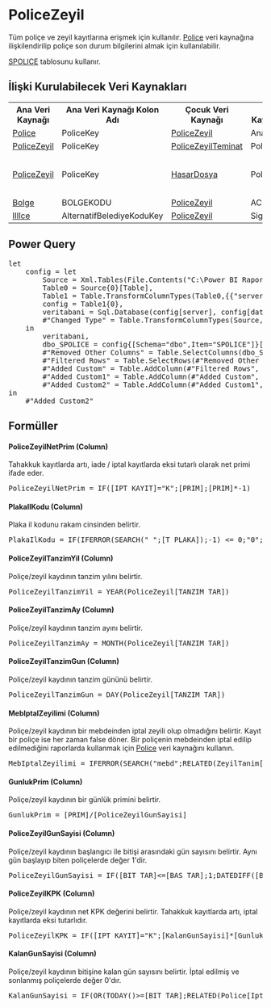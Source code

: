 <h1>PoliceZeyil</h1>
Tüm poliçe ve zeyil kayıtlarına erişmek için kullanılır. <a href="../VeriKaynaklari/Police.md">Police</a> veri kaynağına ilişkilendirilip poliçe son durum bilgilerini almak için kullanılabilir.

<a href="../Tablolar/SPOLICE.md">SPOLICE</a> tablosunu kullanır.

<h2>İlişki Kurulabilecek Veri Kaynakları</h2>
<table>
<tr>
<th>Ana Veri Kaynağı</th>
<th>Ana Veri Kaynağı Kolon Adı</th>
<th>Çocuk Veri Kaynağı</th>
<th>Çocuk Veri Kaynağı Kolon Adi</th>
<th>İlişki Özellikleri</th>
</tr>
<tr>
<td><a href="../VeriKaynaklari/Police.md">Police</a></td>
<td>PoliceKey</td>
<td><a href="../VeriKaynaklari/PoliceZeyil.md">PoliceZeyil</a></td>
<td>AnaPoliceKey</td>
<td></td>
</tr>
<tr>
<td><a href="../VeriKaynaklari/PoliceZeyil.md">PoliceZeyil</a></td>
<td>PoliceKey</td>
<td><a href="../VeriKaynaklari/PoliceZeyilTeminat.md">PoliceZeyilTeminat</a></td>
<td>PoliceKey</td>
<td></td>
</tr>
<tr>
<td><a href="../VeriKaynaklari/PoliceZeyil.md">PoliceZeyil</a></td>
<td>PoliceKey</td>
<td><a href="../VeriKaynaklari/HasarDosya.md">HasarDosya</a></td>
<td>PoliceKey</td>
<td>Cross filter direction: Single</td>
</tr>
<tr>
<td><a href="../VeriKaynaklari/Bolge.md">Bolge</a></td>
<td>BOLGEKODU</td>
<td><a href="../VeriKaynaklari/PoliceZeyil.md">PoliceZeyil</a></td>
<td>ACE_BOLGE_KODU</td>
<td></td>
</tr>
<tr>
<td><a href="../VeriKaynaklari/IlIlce.md">IlIlce</a></td>
<td>AlternatifBelediyeKoduKey</td>
<td><a href="../VeriKaynaklari/PoliceZeyil.md">PoliceZeyil</a></td>
<td>SigortaliIlIlceKodu</td>
<td></td>
</tr>
</table>


<h2>Power Query</h2>
<pre>
let
    config = let
        Source = Xml.Tables(File.Contents("C:\Power BI Raporlar\config.xml")),
        Table0 = Source{0}[Table],
        Table1 = Table.TransformColumnTypes(Table0,{{"server", type text}, {"database", type text}}),
        config = Table1{0},
        veritabani = Sql.Database(config[server], config[database]),
        #"Changed Type" = Table.TransformColumnTypes(Source,{{"server", type text}, {"database", type text}})
    in
        veritabani,
        dbo_SPOLICE = config{[Schema="dbo",Item="SPOLICE"]}[Data],
        #"Removed Other Columns" = Table.SelectColumns(dbo_SPOLICE,{"YIL", "ACENTA", "BRANS", "POLICE_NO", "ZEYLKOD2", "ZEYL_KODU", "ZEYL_NO", "TECDIT_NO", "IPT_KAYIT", "BAS_TAR", "BIT_TAR", "TANZIM_TAR", "UW_YEAR", "TANZIM_YER", "KISI_SAYI", "PRIM", "TARIFE_BAS", "ACE_BOLGE_KODU", "ORTAK_NO", "ARAC_TARZ", "T_SIG_IL_KODU", "T_SIG_ILCE_KODU", "T_SIG_BELDE_KODU", "T_PLAKA"}),
        #"Filtered Rows" = Table.SelectRows(#"Removed Other Columns", each ([IPT_KAYIT] = "I" or [IPT_KAYIT] = "K")),
        #"Added Custom" = Table.AddColumn(#"Filtered Rows", "PoliceKey", each [ACENTA]&"_"&[BRANS]&"_"&[POLICE_NO]&"_"&[TECDIT_NO]&"_"&[ZEYL_NO]),
        #"Added Custom1" = Table.AddColumn(#"Added Custom", "AnaPoliceKey", each [ACENTA]&"_"&[BRANS]&"_"&[POLICE_NO]&"_"&[TECDIT_NO]&"_   "),
        #"Added Custom2" = Table.AddColumn(#"Added Custom1", "SigortaliIlIlceKodu", each [T_SIG_IL_KODU]&"_"&[T_SIG_ILCE_KODU]&"_"&[T_SIG_BELDE_KODU])
in
    #"Added Custom2"
</pre>

<h2>Formüller</h2>

<h4>PoliceZeyilNetPrim (Column)</h4>
Tahakkuk kayıtlarda artı, iade / iptal kayıtlarda eksi tutarlı olarak net primi ifade eder.
<pre>PoliceZeyilNetPrim = IF([IPT_KAYIT]="K";[PRIM];[PRIM]*-1)</pre>

<h4>PlakaIlKodu (Column)</h4>
Plaka il kodunu rakam cinsinden belirtir.
<pre>PlakaIlKodu = IF(IFERROR(SEARCH(" ";[T_PLAKA]);-1) <= 0;"0";LEFT([T_PLAKA];SEARCH(" ";[T_PLAKA])))</pre>

<h4>PoliceZeyilTanzimYil (Column)</h4>
Poliçe/zeyil kaydının tanzim yılını belirtir.
<pre>PoliceZeyilTanzimYil = YEAR(PoliceZeyil[TANZIM_TAR])</pre>

<h4>PoliceZeyilTanzimAy (Column)</h4>
Poliçe/zeyil kaydının tanzim ayını belirtir.
<pre>PoliceZeyilTanzimAy = MONTH(PoliceZeyil[TANZIM_TAR])</pre>

<h4>PoliceZeyilTanzimGun (Column)</h4>
Poliçe/zeyil kaydının tanzim gününü belirtir.
<pre>PoliceZeyilTanzimGun = DAY(PoliceZeyil[TANZIM_TAR])</pre>

<h4>MebIptalZeyilimi (Column)</h4>
Poliçe/zeyil kaydının bir mebdeinden iptal zeyili olup olmadığını belirtir. Kayıt bir poliçe ise her zaman false döner. Bir poliçenin mebdeinden iptal edilip edilmediğini raporlarda kullanmak için <a href="../VeriKaynaklari/Police.md">Police</a> veri kaynağını kullanın.
<pre>MebIptalZeyilimi = IFERROR(SEARCH("mebd";RELATED(ZeyilTanim[AD])) > 0;FALSE())</pre>

<h4>GunlukPrim (Column)</h4>
Poliçe/zeyil kaydının bir günlük primini belirtir.
<pre>GunlukPrim = [PRIM]/[PoliceZeyilGunSayisi]</pre>

<h4>PoliceZeyilGunSayisi (Column)</h4>
Poliçe/zeyil kaydının başlangıcı ile bitişi arasındaki gün sayısını belirtir. Aynı gün başlayıp biten poliçelerde değer 1'dir.
<pre>PoliceZeyilGunSayisi = IF([BIT_TAR]<=[BAS_TAR];1;DATEDIFF([BAS_TAR];[BIT_TAR];DAY))</pre>

<h4>PoliceZeyilKPK (Column)</h4>
Poliçe/zeyil kaydının net KPK değerini belirtir. Tahakkuk kayıtlarda artı, iptal kayıtlarda eksi tutarlıdır.
<pre>PoliceZeyilKPK = IF([IPT_KAYIT]="K";[KalanGunSayisi]*[GunlukPrim];-1*[KalanGunSayisi]*[GunlukPrim])</pre>

<h4>KalanGunSayisi (Column)</h4>
Poliçe/zeyil kaydının bitişine kalan gün sayısını belirtir. İptal edilmiş ve sonlanmış poliçelerde değer 0'dır.
<pre>KalanGunSayisi = IF(OR(TODAY()>=[BIT_TAR];RELATED(Police[IptalEdilmis]));0;DATEDIFF(TODAY();[BIT_TAR];DAY))</pre>





